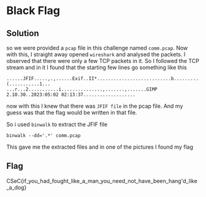 # Black Flag





## Solution

so we were provided a `pcap` file in this challenge named `comm.pcap`. Now with this, I straight away opened `wireshark` and analysed the packets. I observed that there were only a few TCP packets in it. So I followed the TCP stream and in it I found that the starting few lines go something like this

```
......JFIF.....,.,......Exif..II*...........................b...........j...(...........1...
...r...2...........i...............,.......,.......GIMP 2.10.30..2023:05:02 02:13:37...................
```

now with this I knew that there was `JFIF file` in the pcap file. And my guess was that the flag would be written in that file.

So i used `binwalk` to extract the JFIF file

```
binwalk --dd='.*' comm.pcap
```

This gave me the extracted files and in one of the pictures I found my flag

##

## Flag

CSeC{if_you_had_fought_like_a_man_you_need_not_have_been_hang'd_like_a_dog}